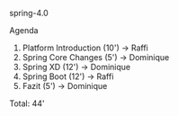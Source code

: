 spring-4.0

Agenda
1. Platform Introduction (10') -> Raffi
2. Spring Core Changes (5') -> Dominique
3. Spring XD (12') -> Dominique
4. Spring Boot (12') -> Raffi
5. Fazit (5') -> Dominique

Total: 44'

